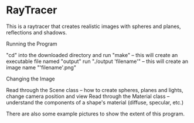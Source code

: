 # RayTracer
This is a raytracer that creates realistic images with spheres and planes, reflections and shadows.

Running the Program

"cd" into the downloaded directory and run "make" – this will create an executable file named "output"
run "./output 'filename'" – this will create an image name "'filename'.png"

Changing the Image

Read through the Scene class – how to create spheres, planes and lights, change camera position and view
Read through the Material class – understand the components of a shape's material (diffuse, specular, etc.)


There are also some example pictures to show the extent of this program.
